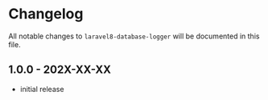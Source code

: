 # Changelog

All notable changes to `laravel8-database-logger` will be documented in this file.

## 1.0.0 - 202X-XX-XX

- initial release
